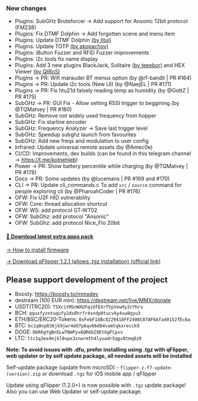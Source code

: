 ### New changes
* Plugins: SubGHz Bruteforcer -> Add support for Ansonic 12bit protocol (FM238)
* Plugins: Fix DTMF Dolphin -> Add forgotten scene and menu item
* Plugins: Update DTMF Dolphin [(by litui)](https://github.com/litui/dtmf_dolphin)
* Plugins: Update TOTP [(by akopachov)](https://github.com/akopachov/flipper-zero_authenticator)
* Plugins: iButton Fuzzer and RFID Fuzzer improvements
* Plugins: i2c tools fix name display 
* Plugins: Add 3 new plugins BlackJack, Solitaire [(by teeebor)](https://github.com/teeebor/flipper_games) and HEX Viewer [(by QtRoS)](https://github.com/QtRoS/flipperzero-firmware)
* Plugins -> PR: Wifi marauder BT menus option (by @rf-bandit | PR #164)
* Plugins -> PR: Update i2c tools (New UI) (by @NaejEL | PR #171)
* Plugins -> PR: Fix htu21d falsely reading temp as humidity (by @GottZ | PR #175)
* SubGHz -> PR: GUI Fix - Allow setting RSSI trigger to beggining (by @TQMatvey | PR #180)
* SubGHz: Remove not widely used frequency from hopper
* SubGHz: Fix starline encoder
* SubGHz: Frequency Analyzer -> Save last trigger level
* SubGHz: Speedup subghz launch from favourites
* SubGHz: Add new freqs and modulation to user config
* Infrared: Update universal remote assets (by @Amec0e)
* CI/CD: Improvements, dev builds (can be found in this telegram channel -> https://t.me/kotnehleb)
* Power -> PR: Show battery percentile while charging (by @TQMatvey | PR #178)
* Docs -> PR: Some updates (by @lucemans | PR #169 and #170)
* CLI -> PR: Update cli_commands.c To add `src` / `source` command for people exploring cli (by @PharoahCoder | PR #176)
* OFW: Fix U2F HID vulnerability
* OFW: Core: thread allocation shortcut
* OFW: WS: add protocol GT-WT02
* OFW: SubGhz: add protocol "Ansonic"
* OFW: SubGhz: add protocol Nice_Flo 20bit

#### [🎲 Download latest extra apps pack](https://download-directory.github.io/?url=https://github.com/xMasterX/unleashed-extra-pack/tree/main/apps)

[-> How to install firmware](https://github.com/DarkFlippers/unleashed-firmware/blob/dev/documentation/HowToInstall.md)

[-> Download qFlipper 1.2.1 (allows .tgz installation) (official link)](https://update.flipperzero.one/builds/qFlipper/1.2.1/)

## Please support development of the project
* Boosty: https://boosty.to/mmxdev
* destream (100 EUR min): https://destream.net/live/MMX/donate
* USDT(TRC20): `TSXcitMSnWXUFqiUfEXrTVpVewXy2cYhrs`
* BCH: `qquxfyzntuqufy2dx0hrfr4sndp0tucvky4sw8qyu3`
* ETH/BSC/ERC20-Tokens: `0xFebF1bBc8229418FF2408C07AF6Afa49152fEc6a`
* BTC: `bc1q0np836jk9jwr4dd7p6qv66d04vamtqkxrecck9`
* DOGE: `D6R6gYgBn5LwTNmPyvAQR6bZ9EtGgFCpvv`
* LTC: `ltc1q3ex4ejkl0xpx3znwrmth4lyuadr5qgv8tmq8z9`

**Note: To avoid issues with .dfu, prefer installing using .tgz with qFlipper, web updater or by self update package, all needed assets will be installed**

Self-update package (update from microSD) - `flipper-z-f7-update-(version).zip` or download `.tgz` for iOS mobile app / qFlipper

Update using qFlipper (1.2.0+) is now possible with `.tgz` update package! Also you can use Web Updater or self-update package.

